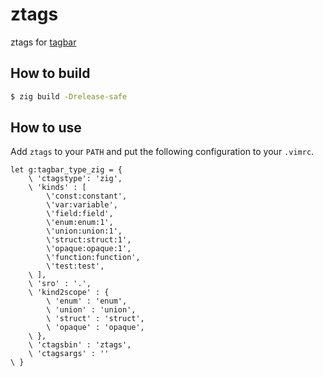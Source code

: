 # ztags

ztags for [tagbar](https://github.com/preservim/tagbar)



## How to build

```sh
$ zig build -Drelease-safe
```



## How to use

Add `ztags` to your `PATH` and put the following configuration to your `.vimrc`.

```vim-script
let g:tagbar_type_zig = {
    \ 'ctagstype': 'zig',
    \ 'kinds' : [
        \'const:constant',
        \'var:variable',
        \'field:field',
        \'enum:enum:1',
        \'union:union:1',
        \'struct:struct:1',
        \'opaque:opaque:1',
        \'function:function',
        \'test:test',
    \ ],
    \ 'sro' : '.',
    \ 'kind2scope' : {
        \ 'enum' : 'enum',
        \ 'union' : 'union',
        \ 'struct' : 'struct',
        \ 'opaque' : 'opaque',
    \ },
    \ 'ctagsbin' : 'ztags',
    \ 'ctagsargs' : ''
\ }
```
